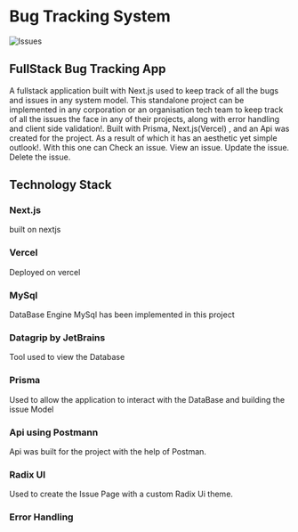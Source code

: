 # Bug Tracking System
![Issues](https://i.ibb.co/F5Whgnr/bugtracker.png)

## FullStack Bug Tracking App

A fullstack application built with Next.js used to keep track of all the bugs and issues in any system model. This standalone project can be implemented in any corporation or an organisation tech team to keep track of all the issues the face in any of their projects, along with error handling and client side validation!. Built with Prisma, Next.js(Vercel) , and an Api was created for the project. As a result of which it has an aesthetic yet simple outlook!.
With this one can 
Check an issue.
View an issue.
Update the issue.
Delete the issue.


##   Technology Stack
### Next.js
built on nextjs 
###  Vercel
Deployed on vercel
### MySql
DataBase Engine 
MySql has been implemented in this project
### Datagrip by JetBrains
Tool used to view the Database
### Prisma
Used to allow the application to interact with the DataBase and building the issue Model
### Api using Postmann
Api was built for the project with the help of Postman.
### Radix UI
Used to create the Issue Page with a custom Radix Ui theme.
### Error Handling






